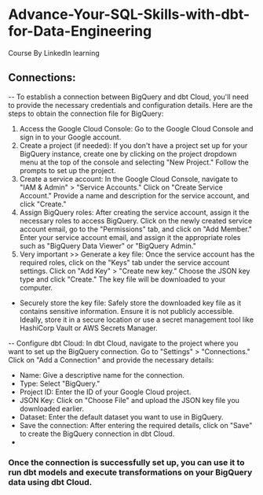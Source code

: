 # Advance-Your-SQL-Skills-with-dbt-for-Data-Engineering
Course By LinkedIn learning

## Connections:
-- To establish a connection between BigQuery and dbt Cloud, you'll need to provide the necessary credentials and configuration details. Here are the steps to obtain the connection file for BigQuery:

1) Access the Google Cloud Console: Go to the Google Cloud Console and sign in to your Google account.
2) Create a project (if needed): If you don't have a project set up for your BigQuery instance, create one by clicking on the project dropdown menu at the top of the console and selecting "New Project." Follow the prompts to set up the project.
3) Create a service account: In the Google Cloud Console, navigate to "IAM & Admin" > "Service Accounts." Click on "Create Service Account." Provide a name and description for the service account, and click "Create."
4) Assign BigQuery roles: After creating the service account, assign it the necessary roles to access BigQuery. Click on the newly created service account email, go to the "Permissions" tab, and click on "Add Member." Enter your service account email, and assign it the appropriate roles such as "BigQuery Data Viewer" or "BigQuery Admin."
5) Very important >> Generate a key file: Once the service account has the required roles, click on the "Keys" tab under the service account settings. Click on "Add Key" > "Create new key." Choose the JSON key type and click "Create." The key file will be downloaded to your computer.
- Securely store the key file: Safely store the downloaded key file as it contains sensitive information. Ensure it is not publicly accessible. Ideally, store it in a secure location or use a secret management tool like HashiCorp Vault or AWS Secrets Manager.

-- Configure dbt Cloud: In dbt Cloud, navigate to the project where you want to set up the BigQuery connection. Go to "Settings" > "Connections." Click on "Add a Connection" and provide the necessary details:

- Name: Give a descriptive name for the connection.
- Type: Select "BigQuery."
- Project ID: Enter the ID of your Google Cloud project.
- JSON Key: Click on "Choose File" and upload the JSON key file you downloaded earlier.
- Dataset: Enter the default dataset you want to use in BigQuery.
- Save the connection: After entering the required details, click on "Save" to create the BigQuery connection in dbt Cloud.
- 
### Once the connection is successfully set up, you can use it to run dbt models and execute transformations on your BigQuery data using dbt Cloud.

